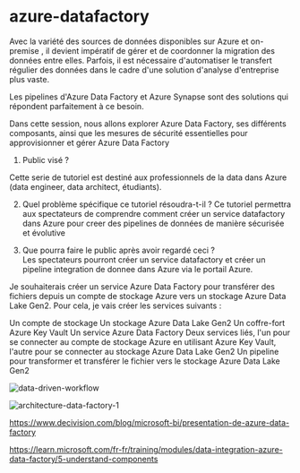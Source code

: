 # azure-datafactory

Avec la variété des sources de données disponibles sur Azure et on-premise , il devient impératif de gérer et de coordonner la migration des données entre elles.
Parfois, il est nécessaire d'automatiser le transfert régulier des données dans le cadre d'une solution d'analyse d'entreprise plus vaste.

Les pipelines d'Azure Data Factory et Azure Synapse sont des solutions qui répondent parfaitement à ce besoin.

Dans cette session, nous allons explorer Azure Data Factory, ses différents composants, ainsi que les mesures de sécurité essentielles pour approvisionner et gérer Azure Data Factory

1. Public visé ?

Cette serie de tutoriel est destiné aux  professionnels de la data dans Azure (data engineer, data architect, étudiants). 

2. Quel problème spécifique ce tutoriel résoudra-t-il ?
Ce tutoriel permettra aux spectateurs de comprendre comment créer un service datafactory dans Azure pour creer des pipelines de données de manière sécurisée et évolutive 

3. Que pourra faire le public après avoir regardé ceci ?	
Les spectateurs pourront créer un service datafactory et créer un pipeline integration de donnee dans Azure via le portail Azure.


Je souhaiterais créer un service Azure Data Factory pour transférer des fichiers depuis un compte de stockage Azure vers un stockage Azure Data Lake Gen2. Pour cela, je vais créer les services suivants :

Un compte de stockage
Un stockage Azure Data Lake Gen2
Un coffre-fort Azure Key Vault
Un service Azure Data Factory
Deux services liés, l'un pour se connecter au compte de stockage Azure en utilisant Azure Key Vault, l'autre pour se connecter au stockage Azure Data Lake Gen2
Un pipeline pour transformer et transférer le fichier vers le stockage Azure Data Lake Gen2


![data-driven-workflow](https://github.com/azurecorner/azure-datafactory/assets/108787059/b955e689-f48c-4e50-a520-104aee0429d8)


![architecture-data-factory-1](https://github.com/azurecorner/azure-datafactory/assets/108787059/4358f59e-e125-4be8-9ddf-f0e3e70adb75)

https://www.decivision.com/blog/microsoft-bi/presentation-de-azure-data-factory

https://learn.microsoft.com/fr-fr/training/modules/data-integration-azure-data-factory/5-understand-components

 
